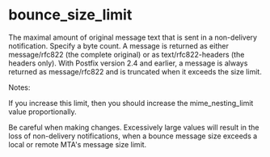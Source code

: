 # bounce_size_limit 

 The maximal amount of original message text that is sent in a
non-delivery notification. Specify a byte count.  A message is
returned as either message/rfc822 (the complete original) or as
text/rfc822-headers (the headers only).  With Postfix version 2.4
and earlier, a message is always returned as message/rfc822 and is
truncated when it exceeds the size limit.


 Notes: 



  If you increase this limit, then you should increase the
mime_nesting_limit value proportionally.  

  Be careful when making changes.  Excessively large values
will result in the loss of non-delivery notifications, when a bounce
message size exceeds a local or remote MTA's message size limit.





